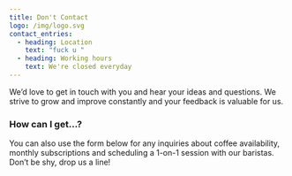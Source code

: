 ```yaml
---
title: Don't Contact
logo: /img/logo.svg
contact_entries:
  - heading: Location
    text: "fuck u "
  - heading: Working hours
    text: We're closed everyday
---
```


We’d love to get in touch with you and hear your ideas and
questions. We strive to grow and improve constantly and your feedback
is valuable for us.

<h3 class="f4 b lh-title mb2">How can I get…?</h3>

You can also use the form below for any inquiries about coffee
availability, monthly subscriptions and scheduling a 1-on-1 session
with our baristas. Don’t be shy, drop us a line!
